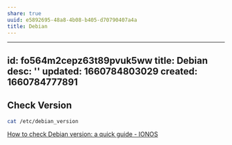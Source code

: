 ```yaml
---
share: true
uuid: e5892695-48a8-4b08-b405-d70790407a4a
title: Debian
---
```

---
id: fo564m2cepz63t89pvuk5ww
title: Debian
desc: ''
updated: 1660784803029
created: 1660784777891
---

## Check Version

``` bash
cat /etc/debian_version
```

[How to check Debian version: a quick guide - IONOS](https://www.ionos.com/digitalguide/server/know-how/how-to-check-debian-version/)
